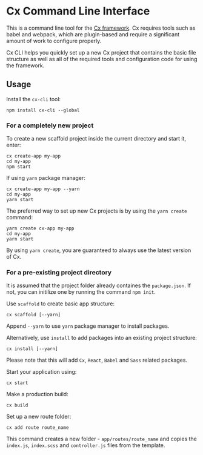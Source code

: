 # Cx Command Line Interface

This is a command line tool for the [Cx framework](https://cxjs.io/v/master/docs/intro/about).
Cx requires tools such as babel and webpack, which are plugin-based and require a 
significant amount of work to configure properly.

Cx CLI helps you quickly set up a new Cx project that contains the basic file structure 
as well as all of the required tools and configuration code for using the framework.

## Usage

Install the `cx-cli` tool:
```
npm install cx-cli --global
```

### For a completely new project

To create a new scaffold project inside the current directory and start it, enter:
```
cx create-app my-app
cd my-app
npm start
```

If using `yarn` package manager:
```
cx create-app my-app --yarn
cd my-app
yarn start
```

The preferred way to set up new Cx projects is by using the `yarn create` command:
```
yarn create cx-app my-app
cd my-app
yarn start
```
By using `yarn create`, you are guaranteed to always use the latest version of Cx.

### For a pre-existing project directory

It is assumed that the project folder already containes the `package.json`.
If not, you can initilize one by running the command `npm init`.

Use `scaffold` to create basic app structure:
```
cx scaffold [--yarn]
```
Append `--yarn` to use `yarn` package manager to install packages.

Alternatively, use `install` to add packages into an existing project structure:
```
cx install [--yarn]
```
Please note that this will add `Cx`, `React`, `Babel` and `Sass` related packages.


Start your application using:
```
cx start
```     

Make a production build:
```
cx build
```

Set up a new route folder:
```
cx add route route_name
```
This command creates a new folder - `app/routes/route_name` and copies the `index.js`, 
`index.scss` and `controller.js` files from the template.
